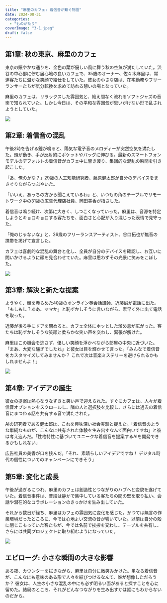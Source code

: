 ```yaml
---
title: "麻里のカフェ: 着信音が繋ぐ物語"
date: 2024-08-31
categories: 
  - "ものがたり"
coverImage: "3-1.jpeg"
draft: false
---
```


## 第1章: 秋の東京、麻里のカフェ

東京の賑やかな通りを、金色の葉が優しい風に舞う秋の空気が満たしていた。渋谷の中心部に佇む居心地の良いカフェで、35歳のオーナー、佐々木麻里は、常連客たちに温かな笑顔で給仕をしていた。彼女の小さな店は、在宅勤務やフリーランサーたちが気分転換を求めて訪れる憩いの場となっていた。

麻里のカフェは、リラックスした雰囲気と、絶え間なく流れるソフトジャズの音楽で知られていた。しかし今日は、その平和な雰囲気が思いがけない形で乱されようとしていた。

![](images/1-1-1024x585.jpeg)

## 第2章: 着信音の混乱

午後2時を告げる鐘が鳴ると、陽気な電子音のメロディーが突然空気を満たした。頭が動き、手が反射的にポケットやバッグに伸びる。最新のスマートフォンモデルのデフォルトの着信音がカフェ中に響き渡り、集団的な混乱の瞬間を引き起こした。

「あ、俺のかな？」29歳の人工知能研究者、藤原健太郎が自分のデバイスをまさぐりながらつぶやいた。

「いいえ、あっちの方から聞こえているわ」と、いつもの角のテーブルでリモートワーク中の31歳の広告代理店社員、岡田美香が指さした。

着信音は鳴り続け、次第に大きく、しつこくなっていった。麻里は、音源を特定しようとキョロキョロする客たちを、面白さと心配が入り混じった表情で見守った。

「俺のじゃないな」と、26歳のフリーランスアーティスト、谷口拓也が無音の携帯を掲げて宣言した。

カフェは喜劇的な混乱の舞台と化し、全員が自分のデバイスを確認し、お互いに問いかけるように顔を見合わせていた。麻里は思わずその光景に笑みをこぼした。

![](images/2-1-1024x585.jpeg)

## 第3章: 解決と新たな提案

ようやく、顔を赤らめた40歳のオンライン英会話講師、近藤誠が電話に出た。「もしもし？ああ、ママか」と恥ずかしそうに言いながら、素早く外に出て電話を取った。

近藤が後ろ手にドアを閉めると、カフェ全体にホッとした溜め息が広がった。客たちは恥ずかしそうな笑顔と柔らかな笑い声を交わし、緊張が解けた。

麻里はこの機会を逃さず、優しい笑顔を浮かべながら部屋の中央に近づいた。「まあ、大変な騒ぎでしたね」と彼女は目を輝かせて言った。「みんなで着信音をカスタマイズしてみませんか？ これで次は音楽ミステリーを避けられるかもしれませんよ！」

![](images/3-1-1024x585.jpeg)

## 第4章: アイデアの誕生

彼女の提案は熱心なうなずきと笑い声で迎えられた。すぐにカフェは、人々が着信音オプションをスクロールし、隣の人と選択肢を比較し、さらには過去の着信音にまつわる話を共有する音で満たされた。

AIの研究者である健太郎は、これを興味深い社会実験と捉えた。「着信音のような単純なものが、こんなに共有された体験を生み出すなんて面白いですね」と彼は考え込んだ。「性格特性に基づいてユニークな着信音を提案するAIを開発できるかもしれない」

広告社員の美香が口を挟んだ。「それ、素晴らしいアイデアですね！ デジタル時代の個性についてのキャンペーンにできそう」

## 第5章: 変化と成長

午後が過ぎるにつれ、麻里のカフェは創造性とつながりのハブへと変貌を遂げていた。着信音事件は、普段は静かで集中している客たちの間の壁を取り払い、会話や潜在的なコラボレーションのきっかけを生み出していた。

それから数日が経ち、麻里はカフェの雰囲気に変化を感じた。かつては無言の作業環境だったところに、今では心地よい交流の音が響いていた。以前は自分の殻に閉じこもっていた客たちが、今では名前で挨拶を交わし、テーブルを共有し、さらには共同プロジェクトに取り組むようになっていた。

![](images/4-1-1024x585.jpeg)

## エピローグ: 小さな瞬間の大きな影響

ある夜、カウンターを拭きながら、麻里は自分に微笑みかけた。単なる着信音が、こんなにも意味のある形で人々を結びつけるなんて、誰が想像しただろうか？ 彼女は、人生の小さな混乱の中にも必ず明るい面があると探すことを心に留めた。結局のところ、それがどんなつながりを生み出すかは誰にもわからないのだから。
